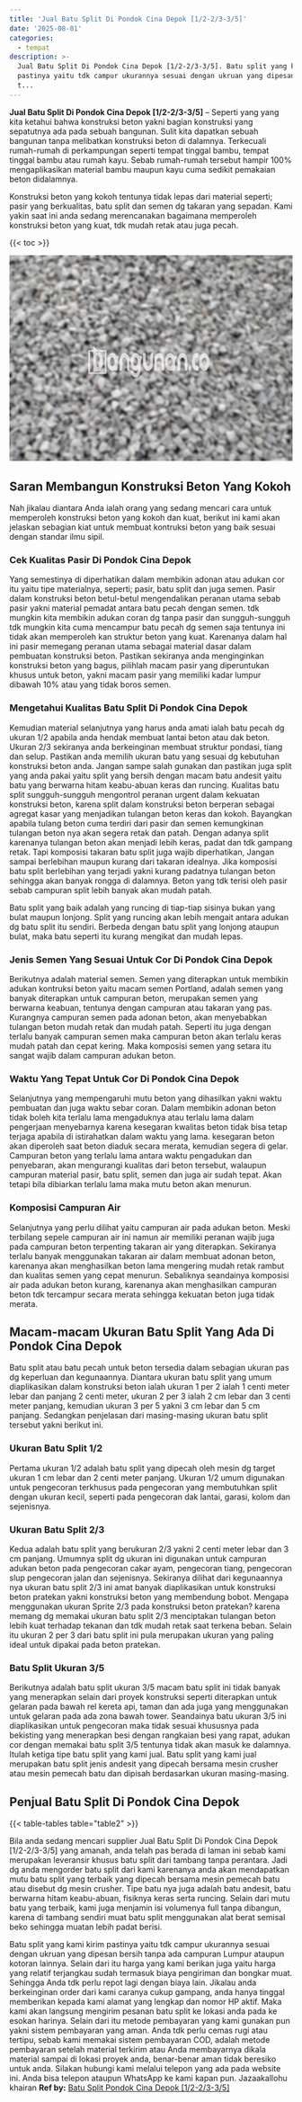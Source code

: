 ```yaml
---
title: 'Jual Batu Split Di Pondok Cina Depok [1/2-2/3-3/5]'
date: '2025-08-01'
categories:
  - tempat
description: >-
  Jual Batu Split Di Pondok Cina Depok [1/2-2/3-3/5]. Batu split yang kami kirim
  pastinya yaitu tdk campur ukurannya sesuai dengan ukruan yang dipesan bersih
  t...
---
```


**Jual Batu Split Di Pondok Cina Depok \[1/2-2/3-3/5\]** – Seperti yang yang kita ketahui bahwa konstruksi beton yakni bagian konstruksi yang sepatutnya ada pada sebuah bangunan. Sulit kita dapatkan sebuah bangunan tanpa melibatkan konstruksi beton di dalamnya. Terkecuali rumah-rumah di perkampungan seperti tempat tinggal bambu, tempat tinggal bambu atau rumah kayu. Sebab rumah-rumah tersebut hampir 100% mengaplikasikan material bambu maupun kayu cuma sedikit pemakaian beton didalamnya.

Konstruksi beton yang kokoh tentunya tidak lepas dari material seperti; pasir yang berkualitas, batu split dan semen dg takaran yang sepadan. Kami yakin saat ini anda sedang merencanakan bagaimana memperoleh konstruksi beton yang kuat, tdk mudah retak atau juga pecah.

{{< toc >}}

![Jual Batu Split Di Pondok Cina Depok [1/2-2/3-3/5]](/images/jual-batu-split-37.png)

## Saran Membangun Konstruksi Beton Yang Kokoh

Nah jikalau diantara Anda ialah orang yang sedang mencari cara untuk memperoleh konstruksi beton yang kokoh dan kuat, berikut ini kami akan jelaskan sebagian kiat untuk membuat kontruksi beton yang baik sesuai dengan standar ilmu sipil.

### Cek Kualitas Pasir Di Pondok Cina Depok

Yang semestinya di diperhatikan dalam membikin adonan atau adukan cor itu yaitu tipe materialnya, seperti; pasir, batu split dan juga semen. Pasir dalam konstruksi beton betul-betul mengendalikan peranan utama sebab pasir yakni material pemadat antara batu pecah dengan semen. tdk mungkin kita membikin adukan coran dg tanpa pasir dan sungguh-sungguh tdk mungkin kita cuma mencampur batu pecah dg semen saja tentunya ini tidak akan memperoleh kan struktur beton yang kuat. Karenanya dalam hal ini pasir memegang peranan utama sebagai material dasar dalam pembuatan konstruksi beton. Pastikan sekiranya anda menginginkan konstruksi beton yang bagus, pilihlah macam pasir yang diperuntukan khusus untuk beton, yakni macam pasir yang memiliki kadar lumpur dibawah 10% atau yang tidak boros semen.

### Mengetahui Kualitas Batu Split Di Pondok Cina Depok

Kemudian material selanjutnya yang harus anda amati ialah batu pecah dg ukuran 1/2 apabila anda hendak membuat lantai beton atau dak beton. Ukuran 2/3 sekiranya anda berkeinginan membuat struktur pondasi, tiang dan selup. Pastikan anda memilih ukuran batu yang sesuai dg kebutuhan konstruksi beton anda. Jangan sampe salah gunakan dan pastikan juga split yang anda pakai yaitu split yang bersih dengan macam batu andesit yaitu batu yang berwarna hitam keabu-abuan keras dan runcing. Kualitas batu split sungguh-sungguh mengontrol peranan urgent dalam kekuatan konstruksi beton, karena split dalam konstruksi beton berperan sebagai agregat kasar yang menjadikan tulangan beton keras dan kokoh. Bayangkan apabila tulang beton cuma terdiri dari pasir dan semen kemungkinan tulangan beton nya akan segera retak dan patah. Dengan adanya split karenanya tulangan beton akan menjadi lebih keras, padat dan tdk gampang retak. Tapi komposisi takaran batu split juga wajib diperhatikan, Jangan sampai berlebihan maupun kurang dari takaran idealnya. Jika komposisi batu split berlebihan yang terjadi yakni kurang padatnya tulangan beton sehingga akan banyak rongga di dalamnya. Beton yang tdk terisi oleh pasir sebab campuran split lebih banyak akan mudah patah.

Batu split yang baik adalah yang runcing di tiap-tiap sisinya bukan yang bulat maupun lonjong. Split yang runcing akan lebih mengait antara adukan dg batu split itu sendiri. Berbeda dengan batu split yang lonjong ataupun bulat, maka batu seperti itu kurang mengikat dan mudah lepas.

### Jenis Semen Yang Sesuai Untuk Cor Di Pondok Cina Depok

Berikutnya adalah material semen. Semen yang diterapkan untuk membikin adukan kontruksi beton yaitu macam semen Portland, adalah semen yang banyak diterapkan untuk campuran beton, merupakan semen yang berwarna keabuan, tentunya dengan campuran atau takaran yang pas. Kurangnya campuran semen pada adonan beton, akan menyebabkan tulangan beton mudah retak dan mudah patah. Seperti itu juga dengan terlalu banyak campuran semen maka campuran beton akan terlalu keras mudah patah dan cepat kering. Maka komposisi semen yang setara itu sangat wajib dalam campuran adukan beton.

### Waktu Yang Tepat Untuk Cor Di Pondok Cina Depok

Selanjutnya yang mempengaruhi mutu beton yang dihasilkan yakni waktu pembuatan dan juga waktu sebar coran. Dalam membikin adonan beton tidak boleh kita terlalu lama mengaduknya atau terlalu lama dalam pengerjaan menyebarnya karena kesegaran kwalitas beton tidak bisa tetap terjaga apabila di istirahatkan dalam waktu yang lama. kesegaran beton akan diperoleh saat beton diaduk secara merata, kemudian segera di gelar. Campuran beton yang terlalu lama antara waktu pengadukan dan penyebaran, akan mengurangi kualitas dari beton tersebut, walaupun campuran material pasir, batu split, semen dan juga air sudah tepat. Akan tetapi bila dibiarkan terlalu lama maka mutu beton akan menurun.

### Komposisi Campuran Air

Selanjutnya yang perlu dilihat yaitu campuran air pada adukan beton. Meski terbilang sepele campuran air ini namun air memiliki peranan wajib juga pada campuran beton terpenting takaran air yang diterapkan. Sekiranya terlalu banyak menggunakan takaran air dalam membuat adonan beton, karenanya akan menghasilkan beton lama mengering mudah retak rambut dan kualitas semen yang cepat menurun. Sebaliknya seandainya komposisi air pada adukan beton kurang, karenanya akan menghasilkan campuran beton tdk tercampur secara merata sehingga kekuatan beton juga tidak merata.

## Macam-macam Ukuran Batu Split Yang Ada Di Pondok Cina Depok

Batu split atau batu pecah untuk beton tersedia dalam sebagian ukuran pas dg keperluan dan kegunaannya. Diantara ukuran batu split yang umum diaplikasikan dalam konstruksi beton ialah ukuran 1 per 2 ialah 1 centi meter lebar dan panjang 2 centi meter, ukuran 2 per 3 ialah 2 cm lebar dan 3 centi meter panjang, kemudian ukuran 3 per 5 yakni 3 cm lebar dan 5 cm panjang. Sedangkan penjelasan dari masing-masing ukuran batu split tersebut yakni berikut ini.

### Ukuran Batu Split 1/2

Pertama ukuran 1/2 adalah batu split yang dipecah oleh mesin dg target ukuran 1 cm lebar dan 2 centi meter panjang. Ukuran 1/2 umum digunakan untuk pengecoran terkhusus pada pengecoran yang membutuhkan split dengan ukuran kecil, seperti pada pengecoran dak lantai, garasi, kolom dan sejenisnya.

### Ukuran Batu Split 2/3

Kedua adalah batu split yang berukuran 2/3 yakni 2 centi meter lebar dan 3 cm panjang. Umumnya split dg ukuran ini digunakan untuk campuran adukan beton pada pengecoran cakar ayam, pengecoran tiang, pengecoran slup pengecoran jalan dan sejenisnya. Sekiranya dilihat dari kegunaannya nya ukuran batu split 2/3 ini amat banyak diaplikasikan untuk konstruksi beton pratekan yakni konstruksi beton yang membendung bobot. Mengapa menggunakan ukuran Sprite 2/3 pada konstruksi beton pratekan? karena memang dg memakai ukuran batu split 2/3 menciptakan tulangan beton lebih kuat terhadap tekanan dan tdk mudah retak saat terkena beban. Selain itu ukuran 2 per 3 dari batu split ini pula merupakan ukuran yang paling ideal untuk dipakai pada beton pratekan.

### Batu Split Ukuran 3/5

Berikutnya adalah batu split ukuran 3/5 macam batu split ini tidak banyak yang menerapkan selain dari proyek konstruksi seperti diterapkan untuk gelaran pada bawah rel kereta api, taman dan ada juga yang menggunakan untuk gelaran pada ada zona bawah tower. Seandainya batu ukuran 3/5 ini diaplikasikan untuk pengecoran maka tidak sesuai khususnya pada bekisting yang menerapkan besi dengan rangkaian besi yang rapat, adukan cor dengan memakai batu split 3/5 tentunya tidak akan masuk ke dalamnya. Itulah ketiga tipe batu split yang kami jual. Batu split yang kami jual merupakan batu split jenis andesit yang dipecah bersama mesin crusher atau mesin pemecah batu dan dipisah berdasarkan ukuran masing-masing.

## Penjual Batu Split Di Pondok Cina Depok

{{< table-tables table="table2" >}}

Bila anda sedang mencari supplier Jual Batu Split Di Pondok Cina Depok \[1/2-2/3-3/5\] yang amanah, anda telah pas berada di laman ini sebab kami merupakan leveransir khusus batu split dari tambang tanpa perantara. Jadi dg anda mengorder batu split dari kami karenanya anda akan mendapatkan mutu batu split yang terbaik yang dipecah bersama mesin pemecah batu atau disebut dg mesin crusher. Tipe batu nya juga adalah batu andesit, batu berwarna hitam keabu-abuan, fisiknya keras serta runcing. Selain dari mutu batu yang terbaik, kami juga menjamin isi volumenya full tanpa dibangun, karena di tambang sendiri muat batu split menggunakan alat berat semisal beko sehingga muatan lebih padat berisi.

Batu split yang kami kirim pastinya yaitu tdk campur ukurannya sesuai dengan ukruan yang dipesan bersih tanpa ada campuran Lumpur ataupun kotoran lainnya. Selain dari itu harga yang kami berikan juga yaitu harga yang relatif terjangkau sudah termasuk biaya pengiriman dan bongkar muat. Sehingga Anda tdk perlu repot lagi dengan biaya lain. Jikalau anda berkeinginan order dari kami caranya cukup gampang, anda hanya tinggal memberikan kepada kami alamat yang lengkap dan nomor HP aktif. Maka kami akan langsung mengirim pesanan batu split ke lokasi anda pada ke esokan harinya. Selain dari itu metode pembayaran yang kami gunakan pun yakni sistem pembayaran yang aman. Anda tdk perlu cemas rugi atau tertipu, sebab kami memakai sistem pembayaran COD, adalah metode pembayaran setelah material terkirim atau Anda membayarnya dikala material sampai di lokasi proyek anda, benar-benar aman tidak beresiko untuk anda. Silakan hubungi kami melalui telepon yang ada pada website ini. Anda bisa telepon ataupun WhatsApp ke kami kapan pun. Jazaakallohu khairan
**Ref by:** [Batu Split Pondok Cina Depok [1/2-2/3-3/5]](https://id.wikipedia.org/wiki/Batu)
